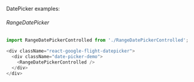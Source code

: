 DatePicker examples:

###### RangeDatePicker

```js
import RangeDatePickerControlled from './RangeDatePickerControlled';

<div className="react-google-flight-datepicker">
  <div className="date-picker-demo">
    <RangeDatePickerControlled />
  </div>
</div>
```
